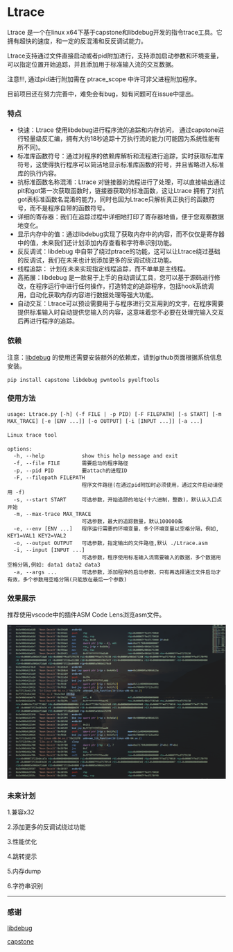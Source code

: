 # Ltrace
Ltrace 是一个在linux x64下基于capstone和libdebug开发的指令trace工具。它拥有超快的速度，和一定的反混淆和反反调试能力。

Ltrace支持通过文件直接启动或者pid附加进行，支持添加启动参数和环境变量，可以指定位置开始追踪，并且添加用于标准输入流的交互数据。

注意!!!, 通过pid进行附加需在 ptrace_scope 中许可非父进程附加程序。

目前项目还在努力完善中，难免会有bug，如有问题可在issue中提出。

### 特点

- 快速：Ltrace 使用libdebug进行程序流的追踪和内存访问， 通过capstone进行轻量级反汇编，拥有大约18秒追踪十万执行流的能力(可能因为系统性能有所不同)。
- 标准库函数符号：通过对程序的依赖库解析和流程进行追踪，实时获取标准库符号，这使得执行程序可以简洁地显示标准库函数的符号，并且省略进入标准库的执行内容。
- 抗标准函数名称混淆：Ltrace 对链接器的流程进行了处理，可以直接输出通过plt和got第一次获取函数时，链接器获取的标准函数，这让Ltrace 拥有了对抗got表标准函数名混淆的能力，同时也因为Ltrace只解析真正执行的函数符号，而不是程序自带的函数符号。
- 详细的寄存器：我们在追踪过程中详细地打印了寄存器地值，便于您观察数据地变化。
- 显示内存中的值：通过libdebug实现了获取内存中的内容，而不仅仅是寄存器中的值，未来我们还计划添加内存查看和字符串识别功能。
- 反反调试：libdebug 中自带了绕过ptrace的功能，这可以让Ltrace绕过基础的反调试，我们在未来也计划添加更多的反调试绕过功能。
- 线程追踪： 计划在未来实现指定线程追踪，而不单单是主线程。
- 高拓展：libdebug 是一款易于上手的自动调试工具，您可以基于源码进行修改，在程序运行中进行任何操作，打造特定的追踪程序，包括hook系统调用，自动化获取内存内容进行数据处理等强大功能。
- 自动交互：Ltrace可以预设需要用于与程序进行交互用到的文字，在程序需要提供标准输入时自动提供您输入的内容，这意味着您不必要在处理完输入交互后再进行程序的追踪。

### 依赖

注意：[libdebug](https://github.com/libdebug/libdebug/tree/d88a893963d02482e00d4516bdaf4f25a8c14c4b)  的使用还需要安装额外的依赖库，请到github页面根据系统信息安装。

```
pip install capstone libdebug pwntools pyelftools 
```

### 使用方法

```
usage: Ltrace.py [-h] (-f FILE | -p PID) [-F FILEPATH] [-s START] [-m MAX_TRACE] [-e [ENV ...]] [-o OUTPUT] [-i [INPUT ...]] [-a ...]

Linux trace tool

options:
  -h, --help            show this help message and exit
  -f, --file FILE       需要启动的程序路径
  -p, --pid PID         要attach的进程ID
  -F, --filepath FILEPATH
                        程序文件路径(在通过pid附加时必须使用，通过文件启动请使用 -f)
  -s, --start START     可选参数，开始追踪的地址(十六进制，整数)，默认从入口点开始
  -m, --max-trace MAX_TRACE
                        可选参数，最大的追踪数量，默认100000条
  -e, --env [ENV ...]   程序运行需要的环境变量，多个环境变量以空格分隔，例如, KEY1=VAL1 KEY2=VAL2
  -o, --output OUTPUT   可选参数，指定输出的文件路径,默认 ./Ltrace.asm
  -i, --input [INPUT ...]
                        可选参数，程序使用标准输入流需要输入的数据，多个数据用空格分隔,例如: data1 data2 data3
  -a, --args ...        可选参数，添加程序的启动参数，只有再选择通过文件启动才有效，多个参数用空格分隔(只能放在最后一个参数)
```

### 效果展示

推荐使用vscode中的插件ASM Code Lens浏览asm文件。

![](./png/Snipaste_2025-07-23_22-08-02.png)


### 未来计划

1.兼容x32

2.添加更多的反调试绕过功能

3.性能优化

4.跳转提示

5.内存dump

6.字符串识别

---

### 感谢
[libdebug](https://github.com/libdebug/libdebug/tree/d88a893963d02482e00d4516bdaf4f25a8c14c4b)

[capstone](https://github.com/capstone-engine/capstone)